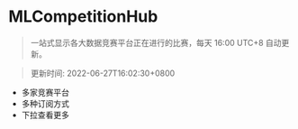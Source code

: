 # MLCompetitionHub

> 一站式显示各大数据竞赛平台正在进行的比赛，每天 16:00 UTC+8 自动更新。
  
> 更新时间: 2022-06-27T16:02:30+0800 

* 多家竞赛平台
* 多种订阅方式
* 下拉查看更多